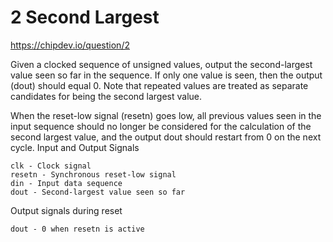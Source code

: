 # 2 Second Largest

https://chipdev.io/question/2

Given a clocked sequence of unsigned values, output the second-largest value seen so far in the sequence. If only one value is seen, then the output (dout) should equal 0. Note that repeated values are treated as separate candidates for being the second largest value.

When the reset-low signal (resetn) goes low, all previous values seen in the input sequence should no longer be considered for the calculation of the second largest value, and the output dout should restart from 0 on the next cycle.
Input and Output Signals

    clk - Clock signal
    resetn - Synchronous reset-low signal
    din - Input data sequence
    dout - Second-largest value seen so far

Output signals during reset

    dout - 0 when resetn is active

